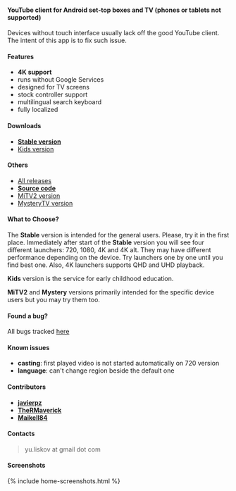 #### YouTube client for Android set-top boxes and TV (phones or tablets not supported)

Devices without touch interface usually lack off the good YouTube client. The intent of this app is to fix such issue. 

#### Features
- **4K support**
- runs without Google Services
- designed for TV screens
- stock controller support
- multilingual search keyboard
- fully localized

#### Downloads
- **[Stable version]({{site.binaries.unified}})**   
- [Kids version]({{site.binaries.kids}})   

#### Others
- [All releases](https://github.com/yuliskov/SmartYouTubeTV/releases)  
- **[Source code](https://github.com/yuliskov/SmartYouTubeTV)**  
- [MiTV2 version]({{site.binaries.MiTV2}})   
- [MysteryTV version]({{site.binaries.MiTV2}})   

#### What to Choose?
The **Stable** version is intended for the general users. Please, try it in the first place. 
Immediately after start of the **Stable** version you will see four different launchers: 720, 1080, 4K and 4K alt. They may have different performance depending on the device. Try launchers one by one until you find best one. Also, 4K launchers supports QHD and UHD playback.

**Kids** version is the service for early childhood education.

**MiTV2** and **Mystery** versions primarily intended for the specific device users but you may try them too.

#### Found a bug?
All bugs tracked [here](https://github.com/yuliskov/SmartYouTubeTV/issues)

#### Known issues
- **casting**: first played video is not started automatically on 720 version
- **language**: can't change region beside the default one

#### Contributors
- **[javierpz](https://github.com/javierpz)**
- **[TheRMaverick](https://github.com/TheRMaverick)**
- **[Maikell84](https://github.com/Maikell84)**

#### Contacts
> yu.liskov at gmail dot com

#### Screenshots
{% include home-screenshots.html %}